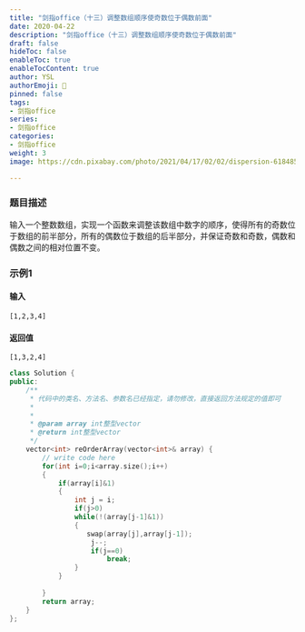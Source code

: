 ```yaml
---
title: "剑指office（十三）调整数组顺序使奇数位于偶数前面"
date: 2020-04-22
description: "剑指office（十三）调整数组顺序使奇数位于偶数前面"
draft: false
hideToc: false
enableToc: true
enableTocContent: true
author: YSL
authorEmoji: 🎅
pinned: false
tags:
- 剑指office
series:
- 剑指office
categories:
- 剑指office
weight: 3
image: https://cdn.pixabay.com/photo/2021/04/17/02/02/dispersion-6184855__340.jpg

---
```


### 题目描述

输入一个整数数组，实现一个函数来调整该数组中数字的顺序，使得所有的奇数位于数组的前半部分，所有的偶数位于数组的后半部分，并保证奇数和奇数，偶数和偶数之间的相对位置不变。

### 示例1

#### 输入

```
[1,2,3,4]
```

#### 返回值

```
[1,3,2,4]
```

```c++
class Solution {
public:
    /**
     * 代码中的类名、方法名、参数名已经指定，请勿修改，直接返回方法规定的值即可
     *
     * 
     * @param array int整型vector 
     * @return int整型vector
     */
    vector<int> reOrderArray(vector<int>& array) {
        // write code here
        for(int i=0;i<array.size();i++)
        {
            if(array[i]&1)
            {
                int j = i;
                if(j>0)
                while(!(array[j-1]&1))
                {
                   swap(array[j],array[j-1]);
                    j--;
                    if(j==0)
                        break;
                }
            }
           
        }
        return array;
    }
};
```